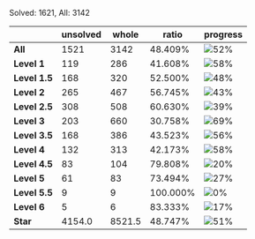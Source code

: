 Solved: 1621, All: 3142

| |unsolved|whole|ratio|progress|
|----|----|----|----|----|
|**All**| 1521 | 3142 | 48.409%| ![52%](https://progress-bar.xyz/52?title=All) |
|**Level 1**| 119 | 286 | 41.608%| ![58%](https://progress-bar.xyz/58?title=All) |
|**Level 1.5**| 168 | 320 | 52.500%| ![48%](https://progress-bar.xyz/48?title=All) |
|**Level 2**| 265 | 467 | 56.745%| ![43%](https://progress-bar.xyz/43?title=All) |
|**Level 2.5**| 308 | 508 | 60.630%| ![39%](https://progress-bar.xyz/39?title=All) |
|**Level 3**| 203 | 660 | 30.758%| ![69%](https://progress-bar.xyz/69?title=All) |
|**Level 3.5**| 168 | 386 | 43.523%| ![56%](https://progress-bar.xyz/56?title=All) |
|**Level 4**| 132 | 313 | 42.173%| ![58%](https://progress-bar.xyz/58?title=All) |
|**Level 4.5**| 83 | 104 | 79.808%| ![20%](https://progress-bar.xyz/20?title=All) |
|**Level 5**| 61 | 83 | 73.494%| ![27%](https://progress-bar.xyz/27?title=All) |
|**Level 5.5**| 9 | 9 | 100.000%| ![0%](https://progress-bar.xyz/0?title=All) |
|**Level 6**| 5 | 6 | 83.333%| ![17%](https://progress-bar.xyz/17?title=All) |
|**Star**|4154.0 | 8521.5 |48.747%| ![51%](https://progress-bar.xyz/51?title=All) |
